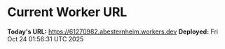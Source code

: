 # Current Worker URL
**Today's URL:** https://61270982.abesternheim.workers.dev
**Deployed:** Fri Oct 24 01:56:31 UTC 2025
